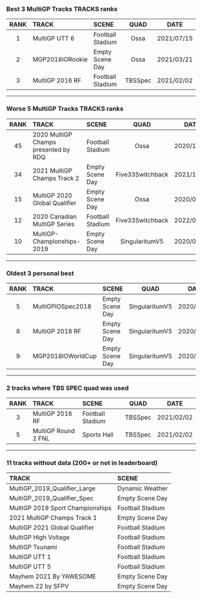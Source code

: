 ### Best 3 MultiGP Tracks TRACKS ranks
|RANK|TRACK|SCENE|QUAD|DATE|
|:---:|:---|:---|:---:|:---:|
|1|MultiGP UTT 6|Football Stadium|Ossa|2021/07/15|
|2|MGP2018IORookie|Empty Scene Day|Ossa|2021/03/21|
|3|MultiGP 2016 RF|Football Stadium|TBSSpec|2021/02/02|
---
### Worse 5 MultiGP Tracks TRACKS ranks
|RANK|TRACK|SCENE|QUAD|DATE|
|:---:|:---|:---|:---:|:---:|
|45|2020 MultiGP Champs presented by RDQ|Football Stadium|Ossa|2020/11/07|
|34|2021 MultiGP Champs Track 2|Empty Scene Day|Five33Switchback|2021/12/06|
|15|MultiGP 2020 Global Qualifier|Empty Scene Day|Ossa|2020/09/29|
|12|2020 Canadian MultiGP Series|Football Stadium|Five33Switchback|2022/02/24|
|10|MultiGP-Championships-2019|Empty Scene Day|SingularitumV5|2020/05/08|
---
### Oldest 3 personal best
|RANK|TRACK|SCENE|QUAD|DATE|
|:---:|:---|:---|:---:|:---:|
|5|MultiGPIOSpec2018|Empty Scene Day|SingularitumV5|2020/04/27|
|8|MultiGP 2018 RF|Empty Scene Day|SingularitumV5|2020/05/04|
|9|MGP2018IOWorldCup|Empty Scene Day|SingularitumV5|2020/05/05|
---
### 2 tracks where TBS SPEC quad was used
|RANK|TRACK|SCENE|QUAD|DATE|
|:---:|:---|:---|:---:|:---:|
|3|MultiGP 2016 RF|Football Stadium|TBSSpec|2021/02/02|
|5|MultiGP Round 2 FNL|Sports Hall|TBSSpec|2021/02/02|
---
### 11 tracks without data (200+ or not in leaderboard)
|TRACK|SCENE|
|:---|:---|
|MultiGP_2019_Qualifier_Large|Dynamic Weather|
|MultiGP_2019_Qualifier_Spec|Empty Scene Day|
|MultiGP 2019 Sport Championships|Football Stadium|
|2021 MultiGP Champs Track 1|Empty Scene Day|
|MultiGP 2021 Global Qualifier|Football Stadium|
|MultiGP High Voltage|Football Stadium|
|MultiGP Tsunami|Football Stadium|
|MultiGP UTT 1|Football Stadium|
|MultiGP UTT 5|Football Stadium|
|Mayhem 2021 By YAWESOME|Empty Scene Day|
|Mayhem 22 by SFPV|Empty Scene Day|
